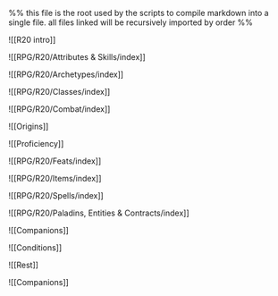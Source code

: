%% this file is the root used by the scripts to compile markdown into a single file. all files linked will be recursively imported by order %%

![[R20 intro]]

![[RPG/R20/Attributes & Skills/index]]

![[RPG/R20/Archetypes/index]]

![[RPG/R20/Classes/index]]

![[RPG/R20/Combat/index]]

![[Origins]]

![[Proficiency]]

![[RPG/R20/Feats/index]]

![[RPG/R20/Items/index]]

![[RPG/R20/Spells/index]]

![[RPG/R20/Paladins, Entities & Contracts/index]]

![[Companions]]

![[Conditions]]

![[Rest]]

![[Companions]]